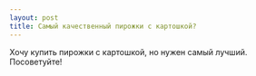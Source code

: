 ```yaml
---
layout: post 
title: Самый качественный пирожки с картошкой? 
--- 
```

Хочу купить пирожки с картошкой,  но нужен самый лучший. Посоветуйте!